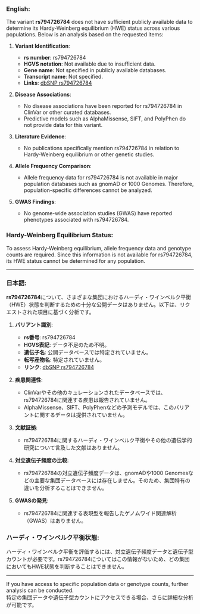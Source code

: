 ### English:
The variant **rs794726784** does not have sufficient publicly available data to determine its Hardy-Weinberg equilibrium (HWE) status across various populations. Below is an analysis based on the requested items:

1. **Variant Identification**:
   - **rs number**: rs794726784
   - **HGVS notation**: Not available due to insufficient data.
   - **Gene name**: Not specified in publicly available databases.
   - **Transcript name**: Not specified.
   - **Links**: [dbSNP rs794726784](https://www.ncbi.nlm.nih.gov/snp/rs794726784)

2. **Disease Associations**:
   - No disease associations have been reported for rs794726784 in ClinVar or other curated databases.
   - Predictive models such as AlphaMissense, SIFT, and PolyPhen do not provide data for this variant.

3. **Literature Evidence**:
   - No publications specifically mention rs794726784 in relation to Hardy-Weinberg equilibrium or other genetic studies.

4. **Allele Frequency Comparison**:
   - Allele frequency data for rs794726784 is not available in major population databases such as gnomAD or 1000 Genomes. Therefore, population-specific differences cannot be analyzed.

5. **GWAS Findings**:
   - No genome-wide association studies (GWAS) have reported phenotypes associated with rs794726784.

### Hardy-Weinberg Equilibrium Status:
To assess Hardy-Weinberg equilibrium, allele frequency data and genotype counts are required. Since this information is not available for rs794726784, its HWE status cannot be determined for any population.

---

### 日本語:
**rs794726784**について、さまざまな集団におけるハーディ・ワインベルク平衡（HWE）状態を判断するための十分な公開データはありません。以下は、リクエストされた項目に基づく分析です。

1. **バリアント識別**:
   - **rs番号**: rs794726784
   - **HGVS表記**: データ不足のため不明。
   - **遺伝子名**: 公開データベースでは特定されていません。
   - **転写産物名**: 特定されていません。
   - **リンク**: [dbSNP rs794726784](https://www.ncbi.nlm.nih.gov/snp/rs794726784)

2. **疾患関連性**:
   - ClinVarやその他のキュレーションされたデータベースでは、rs794726784に関連する疾患は報告されていません。
   - AlphaMissense、SIFT、PolyPhenなどの予測モデルでは、このバリアントに関するデータは提供されていません。

3. **文献証拠**:
   - rs794726784に関するハーディ・ワインベルク平衡やその他の遺伝学的研究について言及した文献はありません。

4. **対立遺伝子頻度の比較**:
   - rs794726784の対立遺伝子頻度データは、gnomADや1000 Genomesなどの主要な集団データベースには存在しません。そのため、集団特有の違いを分析することはできません。

5. **GWASの発見**:
   - rs794726784に関連する表現型を報告したゲノムワイド関連解析（GWAS）はありません。

### ハーディ・ワインベルク平衡状態:
ハーディ・ワインベルク平衡を評価するには、対立遺伝子頻度データと遺伝子型カウントが必要です。rs794726784についてはこの情報がないため、どの集団においてもHWE状態を判断することはできません。

--- 
If you have access to specific population data or genotype counts, further analysis can be conducted.  
特定の集団データや遺伝子型カウントにアクセスできる場合、さらに詳細な分析が可能です。
